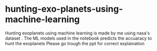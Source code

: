 # hunting-exo-planets-using-machine-learning
Hunting exoplanets using machine learning is made by me using nasa's dataset . The  ML models used in the notebook predicts the accuaracy to hunt the exoplanets 
Please go trough the ppt for correct explaination
